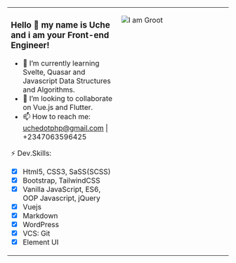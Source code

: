 <table><tr><td valign="middle" width="50%">
  
### Hello 👋 my name is Uche and i am your Front-end Engineer!

- 🌱 I’m currently learning Svelte, Quasar and Javascript Data Structures and Algorithms.
- 👯 I’m looking to collaborate on Vue.js and Flutter.
- 📫 How to reach me: uchedotphp@gmail.com | +2347063596425

⚡ Dev.Skills:
* [x] Html5, CSS3, SaSS(SCSS)
* [x] Bootstrap, TailwindCSS
* [x] Vanilla JavaScript, ES6, OOP Javascript, jQuery
* [x] Vuejs
* [x] Markdown
* [x] WordPress
* [x] VCS: Git
* [x] Element UI

</td><td valign="top" width="50%">

![I am Groot](https://www.triggatech.com/Groot-PNG-Image-Transparent.png)

</td></tr></table>
